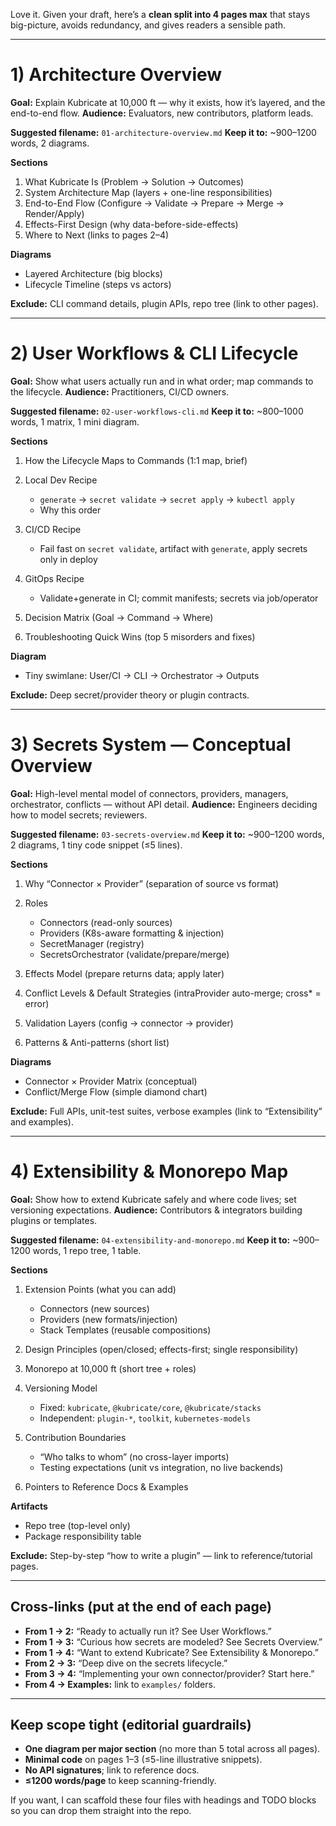 Love it. Given your draft, here’s a **clean split into 4 pages max** that stays big-picture, avoids redundancy, and gives readers a sensible path.

---

# 1) **Architecture Overview**

**Goal:** Explain Kubricate at 10,000 ft — why it exists, how it’s layered, and the end-to-end flow.
**Audience:** Evaluators, new contributors, platform leads.

**Suggested filename:** `01-architecture-overview.md`
**Keep it to:** ~900–1200 words, 2 diagrams.

**Sections**

1. What Kubricate Is (Problem → Solution → Outcomes)
2. System Architecture Map (layers + one-line responsibilities)
3. End-to-End Flow (Configure → Validate → Prepare → Merge → Render/Apply)
4. Effects-First Design (why data-before-side-effects)
5. Where to Next (links to pages 2–4)

**Diagrams**

* Layered Architecture (big blocks)
* Lifecycle Timeline (steps vs actors)

**Exclude:** CLI command details, plugin APIs, repo tree (link to other pages).

---

# 2) **User Workflows & CLI Lifecycle**

**Goal:** Show what users actually run and in what order; map commands to the lifecycle.
**Audience:** Practitioners, CI/CD owners.

**Suggested filename:** `02-user-workflows-cli.md`
**Keep it to:** ~800–1000 words, 1 matrix, 1 mini diagram.

**Sections**

1. How the Lifecycle Maps to Commands (1:1 map, brief)
2. Local Dev Recipe

   * `generate` → `secret validate` → `secret apply` → `kubectl apply`
   * Why this order
3. CI/CD Recipe

   * Fail fast on `secret validate`, artifact with `generate`, apply secrets only in deploy
4. GitOps Recipe

   * Validate+generate in CI; commit manifests; secrets via job/operator
5. Decision Matrix (Goal → Command → Where)
6. Troubleshooting Quick Wins (top 5 misorders and fixes)

**Diagram**

* Tiny swimlane: User/CI → CLI → Orchestrator → Outputs

**Exclude:** Deep secret/provider theory or plugin contracts.

---

# 3) **Secrets System — Conceptual Overview**

**Goal:** High-level mental model of connectors, providers, managers, orchestrator, conflicts — without API detail.
**Audience:** Engineers deciding how to model secrets; reviewers.

**Suggested filename:** `03-secrets-overview.md`
**Keep it to:** ~900–1200 words, 2 diagrams, 1 tiny code snippet (≤5 lines).

**Sections**

1. Why “Connector × Provider” (separation of source vs format)
2. Roles

   * Connectors (read-only sources)
   * Providers (K8s-aware formatting & injection)
   * SecretManager (registry)
   * SecretsOrchestrator (validate/prepare/merge)
3. Effects Model (prepare returns data; apply later)
4. Conflict Levels & Default Strategies (intraProvider auto-merge; cross* = error)
5. Validation Layers (config → connector → provider)
6. Patterns & Anti-patterns (short list)

**Diagrams**

* Connector × Provider Matrix (conceptual)
* Conflict/Merge Flow (simple diamond chart)

**Exclude:** Full APIs, unit-test suites, verbose examples (link to “Extensibility” and examples).

---

# 4) **Extensibility & Monorepo Map**

**Goal:** Show how to extend Kubricate safely and where code lives; set versioning expectations.
**Audience:** Contributors & integrators building plugins or templates.

**Suggested filename:** `04-extensibility-and-monorepo.md`
**Keep it to:** ~900–1200 words, 1 repo tree, 1 table.

**Sections**

1. Extension Points (what you can add)

   * Connectors (new sources)
   * Providers (new formats/injection)
   * Stack Templates (reusable compositions)
2. Design Principles (open/closed; effects-first; single responsibility)
3. Monorepo at 10,000 ft (short tree + roles)
4. Versioning Model

   * Fixed: `kubricate`, `@kubricate/core`, `@kubricate/stacks`
   * Independent: `plugin-*`, `toolkit`, `kubernetes-models`
5. Contribution Boundaries

   * “Who talks to whom” (no cross-layer imports)
   * Testing expectations (unit vs integration, no live backends)
6. Pointers to Reference Docs & Examples

**Artifacts**

* Repo tree (top-level only)
* Package responsibility table

**Exclude:** Step-by-step “how to write a plugin” — link to reference/tutorial pages.

---

## Cross-links (put at the end of each page)

* **From 1 → 2:** “Ready to actually run it? See User Workflows.”
* **From 1 → 3:** “Curious how secrets are modeled? See Secrets Overview.”
* **From 1 → 4:** “Want to extend Kubricate? See Extensibility & Monorepo.”
* **From 2 → 3:** “Deep dive on the secrets lifecycle.”
* **From 3 → 4:** “Implementing your own connector/provider? Start here.”
* **From 4 → Examples:** link to `examples/` folders.

---

## Keep scope tight (editorial guardrails)

* **One diagram per major section** (no more than 5 total across all pages).
* **Minimal code** on pages 1–3 (≤5-line illustrative snippets).
* **No API signatures**; link to reference docs.
* **≤1200 words/page** to keep scanning-friendly.

If you want, I can scaffold these four files with headings and TODO blocks so you can drop them straight into the repo.
